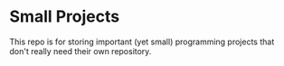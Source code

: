 # Small Projects
This repo is for storing important (yet small) programming projects that don't really need their own repository.
